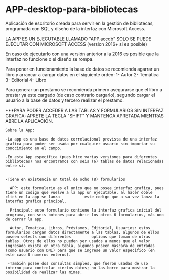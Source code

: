 # APP-desktop-para-bibliotecas
Aplicación de escritorio creada para servir en la gestión de bibliotecas, programada con SQL y diseño de la interfaz con Microsoft Access. 

LA APP ES UN EJECUTABLE LLAMADO "APP.accdb" SOLO SE PUEDE EJECUTAR CON MICROSOFT ACCESS (version 2016+ si es posible) 

En caso de ejecutarlo con una versión anterior a la 2016 es posible que la interfaz no funcione o el diseño se rompa. 

Para poner en funcionamiento la base de datos se recomienda agarrar un libro y arrancar a cargar datos en el siguiente orden: 
1- Autor
2- Temática 
3- Editorial
4- Libro

Para generar un prestamo se recomienda primero asegurarse que el libro a prestar ya este cargado (de caso contrario cargarlo), segundo cargar el usuario a la base de datos y tercero realizar el prestamo.

***PARA PODER ACCEDER A LAS TABLAS Y FORMULARIOS SIN INTERFAZ GRAFICA: APRETE LA TECLA "SHIFT" Y MANTENGA APRETADA MIENTRAS ABRE LA APLICACIÓN. 

    Sobre la App: 
  
    -La app es una base de datos correlacional provista de una interfaz grafica para poder ser usada por cualquier usuario sin importar su conocimiento en el campo. 
  
    -En esta App especifica (pues hice varias versiones para diferentes bibliotecas) nos encontramos con seis (6) tablas de datos relacionadas entre sí. 
  
  
    -Tiene en existencia un total de ocho (8) formularios
  
      APP: este formulario es el unico que no posee interfaz grafica, pues tiene un codigo que vuelve a la app un ejecutable, al hacer doble click en la app se lanza           este codigo que a su vez lanza la interfaz grafica principal. 
    
      Principal: este formulario contiene la interfaz grafica inicial del programa, con seis botones para abrir los otros 6 formularios, más uno de cerrar la app.
    
      Autor, Tematica, Libros, Préstamos, Editorial, Usuarios: estos formularios cargan datos directamente a las tablas, algunos de ellos poseen selects con diferentes         options que toman de otras tablas. Otros de ellos no pueden ser usados a menos que el valor ingresado exista en otra tabla, algunos poseen mascara de entradas           (como usuario con DNI) para que se ingrese un valor especifico (en este caso 8 numeros enteros). 
      
     -También posee dos consultas simples, que fueron usadas de uso interno para controlar ciertos datos; no las borre para mostrar la posibilidad de realizar las mimas.
    
    
